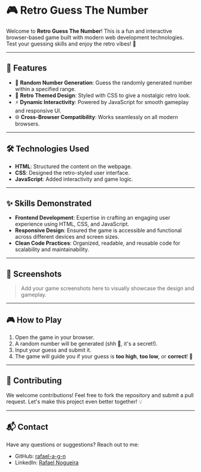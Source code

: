 # 🎮 Retro Guess The Number

Welcome to **Retro Guess The Number**! This is a fun and interactive browser-based game built with modern web development technologies. Test your guessing skills and enjoy the retro vibes! 🌟

---

## 🚀 Features
- 🎲 **Random Number Generation**: Guess the randomly generated number within a specified range.
- 🎨 **Retro Themed Design**: Styled with CSS to give a nostalgic retro look.
- ⚡ **Dynamic Interactivity**: Powered by JavaScript for smooth gameplay and responsive UI.
- 🌐 **Cross-Browser Compatibility**: Works seamlessly on all modern browsers.

---

## 🛠️ Technologies Used
- **HTML**: Structured the content on the webpage.  
- **CSS**: Designed the retro-styled user interface.  
- **JavaScript**: Added interactivity and game logic.

---

## ✨ Skills Demonstrated
- **Frontend Development**: Expertise in crafting an engaging user experience using HTML, CSS, and JavaScript.  
- **Responsive Design**: Ensured the game is accessible and functional across different devices and screen sizes.  
- **Clean Code Practices**: Organized, readable, and reusable code for scalability and maintainability.

---

## 📸 Screenshots
> Add your game screenshots here to visually showcase the design and gameplay.

---

## 🎮 How to Play
1. Open the game in your browser.
2. A random number will be generated (shh 🤫, it's a secret!).
3. Input your guess and submit it.
4. The game will guide you if your guess is **too high**, **too low**, or **correct**! 🎉

---

## 👥 Contributing
We welcome contributions! Feel free to fork the repository and submit a pull request. Let's make this project even better together! 💡

---

## 📬 Contact
Have any questions or suggestions? Reach out to me:

- GitHub: [rafael-a-g-n](https://github.com/rafael-a-g-n)
- LinkedIn: [Rafael Nogueira](https://www.linkedin.com/in/ragn/)
